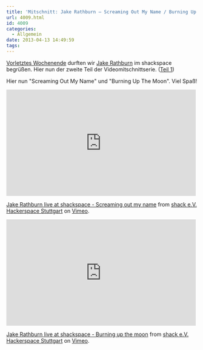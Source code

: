 ```yaml
---
title: 'Mitschnitt: Jake Rathburn – Screaming Out My Name / Burning Up The Moon'
url: 4009.html
id: 4009
categories:
  - Allgemein
date: 2013-04-13 14:49:59
tags:
---
```


[Vorletztes Wochenende](https://blog.shackspace.de/?p=3955) durften wir [Jake Rathburn](http://jakerathburn.com/) im shackspace begrüßen. Hier nun der zweite Teil der Videomitschnittserie. ([Teil 1](https://blog.shackspace.de/?p=4002))

Hier nun "Screaming Out My Name" und "Burning Up The Moon". Viel Spaß!

<iframe src="http://player.vimeo.com/video/63806711" height="281" width="500" allowfullscreen="" frameborder="0"></iframe>

[Jake Rathburn live at shackspace - Screaming out my name](http://vimeo.com/63806711) from [shack e.V. Hackerspace Stuttgart](http://vimeo.com/shackspace) on [Vimeo](http://vimeo.com).

<iframe src="http://player.vimeo.com/video/63806879" height="281" width="500" allowfullscreen="" frameborder="0"></iframe>

[Jake Rathburn live at shackspace - Burning up the moon](http://vimeo.com/63806879) from [shack e.V. Hackerspace Stuttgart](http://vimeo.com/shackspace) on [Vimeo](http://vimeo.com).